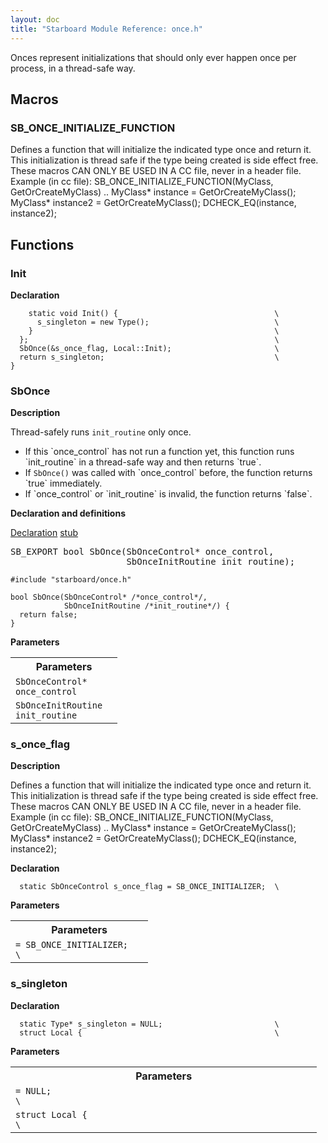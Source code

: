 ```yaml
---
layout: doc
title: "Starboard Module Reference: once.h"
---
```


Onces represent initializations that should only ever happen once per
process, in a thread-safe way.

## Macros

<div id="macro-documentation-section">

<h3 id="sb_once_initialize_function" class="small-h3">SB_ONCE_INITIALIZE_FUNCTION</h3>

Defines a function that will initialize the indicated type once and return
it. This initialization is thread safe if the type being created is side
effect free.<br>
These macros CAN ONLY BE USED IN A CC file, never in a header file.<br>
Example (in cc file):
SB_ONCE_INITIALIZE_FUNCTION(MyClass, GetOrCreateMyClass)
..
MyClass* instance = GetOrCreateMyClass();
MyClass* instance2 = GetOrCreateMyClass();
DCHECK_EQ(instance, instance2);

</div>

## Functions

### Init

**Declaration**

```
    static void Init() {                                   \
      s_singleton = new Type();                            \
    }                                                      \
  };                                                       \
  SbOnce(&s_once_flag, Local::Init);                       \
  return s_singleton;                                      \
}
```

### SbOnce

**Description**

Thread-safely runs `init_routine` only once.
<ul><li>If this `once_control` has not run a function yet, this function runs
`init_routine` in a thread-safe way and then returns `true`.
</li><li>If <code>SbOnce()</code> was called with `once_control` before, the function returns
`true` immediately.
</li><li>If `once_control` or `init_routine` is invalid, the function returns
`false`.</li></ul>

**Declaration and definitions**

<div class="mdl-tabs mdl-js-tabs mdl-js-ripple-effect">
  <div class="mdl-tabs__tab-bar">
    <a href="#SbOnce-declaration" class="mdl-tabs__tab is-active">Declaration</a>
    <a href="#SbOnce-stub" class="mdl-tabs__tab">stub</a>
  </div>
  <div class="mdl-tabs__panel is-active" id="SbOnce-declaration">
<pre>
SB_EXPORT bool SbOnce(SbOnceControl* once_control,
                      SbOnceInitRoutine init_routine);
</pre>
</div>
  <div class="mdl-tabs__panel" id="SbOnce-stub">

```
#include "starboard/once.h"

bool SbOnce(SbOnceControl* /*once_control*/,
            SbOnceInitRoutine /*init_routine*/) {
  return false;
}
```

  </div>
</div>

**Parameters**



<table class="responsive">
  <tr><th colspan="2">Parameters</th></tr>
  <tr>
    <td><code>SbOnceControl*</code><br>
        <code>once_control</code></td>
    <td> </td>
  </tr>
  <tr>
    <td><code>SbOnceInitRoutine</code><br>
        <code>init_routine</code></td>
    <td> </td>
  </tr>
</table>

### s_once_flag 

**Description**

Defines a function that will initialize the indicated type once and return
it. This initialization is thread safe if the type being created is side
effect free.<br>
These macros CAN ONLY BE USED IN A CC file, never in a header file.<br>
Example (in cc file):
SB_ONCE_INITIALIZE_FUNCTION(MyClass, GetOrCreateMyClass)
..
MyClass* instance = GetOrCreateMyClass();
MyClass* instance2 = GetOrCreateMyClass();
DCHECK_EQ(instance, instance2);

**Declaration**

```
  static SbOnceControl s_once_flag = SB_ONCE_INITIALIZER;  \
```

**Parameters**



<table class="responsive">
  <tr><th colspan="2">Parameters</th></tr>
  <tr>
    <td><code>= SB_ONCE_INITIALIZER; </code><br>
        <code>\</code></td>
    <td> </td>
  </tr>
</table>

### s_singleton 

**Declaration**

```
  static Type* s_singleton = NULL;                         \
  struct Local {                                           \
```

**Parameters**



<table class="responsive">
  <tr><th colspan="2">Parameters</th></tr>
  <tr>
    <td><code>= NULL;                        </code><br>
        <code>\</code></td>
    <td> </td>
  </tr>
  <tr>
    <td><code>struct Local {                                          </code><br>
        <code>\</code></td>
    <td> </td>
  </tr>
</table>

